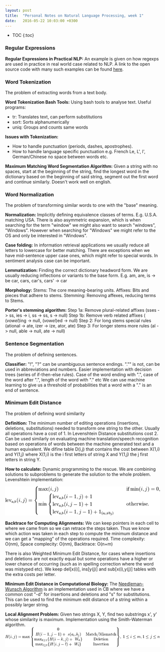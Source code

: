 ```yaml
---
layout: post
title:  "Personal Notes on Natural Language Processing, week 1"
date:   2016-05-22 10:03:00 +0300
---
```


* TOC
{:toc}

### Regular Expressions

<strong>Regular Expressions in Practical NLP:</strong>
An example is given on how regexps are used in practice in real world case related to NLP.
A link to the open source code with many such examples can be found [here][tokenizer-github-url].

### Word Tokenization
The problem of extracting words from a text body.

<strong>Word Tokenization Bash Tools:</strong>
Using bash tools to analyse text. Useful programs:

* tr: Translates text, can perform substitutions
* sort: Sorts alphanumerically
* uniq: Groups and counts same words

<strong>Issues with Tokenization:</strong>

* How to handle punctuation (periods, dashes, apostrophes).<br>
* How to handle language specific punctuation e.g. French Le, L', l',<br>
German/Chinese no space between words etc.

<strong>Maximum Matching Word Segmentation Algorithm:</strong>
Given a string with no spaces, start at the beginning of the string,
find the longest word in the dictionary based on the beginning of said string,
segment out the first word and continue similarly. Doesn't work well on english.

### Word Normalization
The problem of transforming similar words to one with the "base" meaning.

<strong>Normalization:</strong>
Implicitly defining equivalence classes of terms. E.g. U.S.A. matching USA.
There is also asymmetric expansion, which is when searching for the term "window"
we might also want to search "windows", "Windows". However when searching for
"Windows" we might refer to the OS and only be interested in "Windows".

<strong>Case folding:</strong>
In information retrieval applications we usually reduce all letters to lowercase
for better matching. There are exceptions when we have mid-sentence upper case ones,
which might refer to special words.
In sentiment analysis case can be important.

<strong>Lemmatization:</strong>
Finding the correct dictionary headword form.
We are usually reducing inflections or variants to the base form.
E.g. am, are, is -> be
car, cars, car's, cars' -> car

<strong>Morphology:</strong>
Stems: The core meaning-bearing units.
Affixes: Bits and pieces that adhere to stems.
Stemming: Removing affexes, reducing terms to Stems.

<strong>Porter's stemming algorithm:</strong>
Step 1a: Remove plural-related affixes (sses -> ss, ies -> i, ss -> ss, s -> null)
Step 1b: Remove verb related affixes ( (*vowel*)ing -> null, (*vowel*)ed -> null)
Step 2: For long stems special rules (ational -> ate, izer -> ize, ator, ate)
Step 3: For longer stems more rules (al -> null, able -> null, ate -> null)

### Sentence Segmentation
The problem of defining sentences.

<strong>Classifier:</strong>
"!", "?" can be unambiguous sentence endings.
"."" is not, can be used in abbreviations and numbers.
Easier implementation with decision trees (series of if-then-else rules).
Case of the word ending with ".", case of the word after ".", length of the word with "." etc
We can use machine learning to give us a threshold of probabilities that a word
with a "." is an end of sentence.

### Minimum Edit Distance
The problem of defining word similarity

<strong>Definition:</strong>
The minimum number of editing operations (insertions, deletions, substitutions)
needed to transform one string to the other.
Usually all operations have a cost of 1. In Levenshtein Distance substitutions cost 2.
Can be used similarly on evaluating machine translation/speech recognition based
on operations of words between the machine generated text and a human equivalent.
We difine table D(i,j) that contains the cost between X(1,i) and Y(1,j) where
X(1,i) is the i first letters of string X and Y(1,j) the j first letters in string Y.

<strong>How to calculate:</strong>
Dynamic programming to the rescue. We are combining solutions to subproblems to
generate the solution to the whole problem. Levenshtein implementation:

![Levenshtein Distance](/assets/levenshtein-distance.png)

<strong>Backtrace for Computing Alignments:</strong>
We can keep pointers in each cell to where we came from so we can retrace the steps
taken. Thus we know which action was taken in each step to compute the minimum
distance and we can get a "mapping" of the operations required.
Time complexity: O(nm), Space complecity: O(nm), Backtrace: O(n+m)

There is also Weighted Minimum Edit Distance, for cases where insertions and deletions
are not exactly equal but some operations have a higher or lower chance of occurring
(such as in spelling correction where the word was mistyped etc).
We keep del[x(i)], ins[y(j)] and sub[x(i),y(j)] tables with the extra costs per letter.

<strong>Minimum Edit Distance in Computational Biology:</strong>
The [Needleman-Wunsch Algorithm][needleman-url] is an implementation used in CB where we have a common
cost "-d" for insertions and deletions and "s" for substitutions.
This can be used to find the minimum edit distance of a string within a possibly larger string.

<strong>Local Alignment Problem:</strong>
Given two strings X, Y, find two substrings x', y' whose similarity is maximum.
Implementation using the Smith-Waterman algorithm.
![Smith-Waterman algorithm](/assets/smith-waterman.png)


[tokenizer-github-url]:https://github.com/stanfordnlp/CoreNLP/blob/master/src/edu/stanford/nlp/process/PTBLexer.flex
[nlp-url]:https://www.coursera.org/course/nlp
[needleman-url]:https://en.wikipedia.org/wiki/Needleman%E2%80%93Wunsch_algorithm
